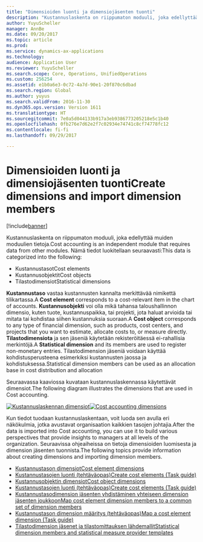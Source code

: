 ```yaml
---
title: "Dimensioiden luonti ja dimensiojäsenten tuonti"
description: "Kustannuslaskenta on riippumaton moduuli, joka edellyttää muiden moduulien päätietoja."
author: YuyuScheller
manager: AnnBe
ms.date: 09/20/2017
ms.topic: article
ms.prod: 
ms.service: dynamics-ax-applications
ms.technology: 
audience: Application User
ms.reviewer: YuyuScheller
ms.search.scope: Core, Operations, UnifiedOperations
ms.custom: 256254
ms.assetid: e1b0a6e3-0c72-4a7d-90e1-20f870c6dbad
ms.search.region: Global
ms.author: yuyus
ms.search.validFrom: 2016-11-30
ms.dyn365.ops.version: Version 1611
ms.translationtype: HT
ms.sourcegitcommit: 7e0a5d044133b917a3eb9386773205218e5c1b40
ms.openlocfilehash: 0fb276e7d62e2f7c02934e74741c8cf74778fc12
ms.contentlocale: fi-fi
ms.lasthandoff: 09/29/2017

---
```


# <a name="create-dimensions-and-import-dimension-members"></a><span data-ttu-id="89c73-103">Dimensioiden luonti ja dimensiojäsenten tuonti</span><span class="sxs-lookup"><span data-stu-id="89c73-103">Create dimensions and import dimension members</span></span>

[!include[banner](../includes/banner.md)]

<span data-ttu-id="89c73-104">Kustannuslaskenta on riippumaton moduuli, joka edellyttää muiden moduulien tietoja.</span><span class="sxs-lookup"><span data-stu-id="89c73-104">Cost accounting is an independent module that requires data from other modules.</span></span> <span data-ttu-id="89c73-105">Nämä tiedot luokitellaan seuraavasti:</span><span class="sxs-lookup"><span data-stu-id="89c73-105">This data is categorized into the following:</span></span>

-  <span data-ttu-id="89c73-106">Kustannustasot</span><span class="sxs-lookup"><span data-stu-id="89c73-106">Cost elements</span></span>
-  <span data-ttu-id="89c73-107">Kustannusobjektit</span><span class="sxs-lookup"><span data-stu-id="89c73-107">Cost objects</span></span>
-  <span data-ttu-id="89c73-108">Tilastodimensiot</span><span class="sxs-lookup"><span data-stu-id="89c73-108">Statistical dimensions</span></span>

<span data-ttu-id="89c73-109">**Kustannustaso** vastaa kustannusten kannalta merkittävää nimikettä tilikartassa.</span><span class="sxs-lookup"><span data-stu-id="89c73-109">A **Cost element** corresponds to a cost-relevant item in the chart of accounts.</span></span> <span data-ttu-id="89c73-110">**Kustannusobjekti** voi olla mikä tahansa taloushallinnon dimensio, kuten tuote, kustannuspaikka, tai projekti, jota haluat arvioida tai mitata tai kohdistaa siihen kustannuksia suoraan.</span><span class="sxs-lookup"><span data-stu-id="89c73-110">A **Cost object** corresponds to any type of financial dimension, such as products, cost centers, and projects that you want to estimate, allocate costs to, or measure directly.</span></span> <span data-ttu-id="89c73-111">**Tilastodimensiota** ja sen jäseniä käytetään rekisteröitäessä ei-rahallisia merkintöjä.</span><span class="sxs-lookup"><span data-stu-id="89c73-111">A **Statistical dimension** and its members are used to register non-monetary entries.</span></span> <span data-ttu-id="89c73-112">Tilastodimension jäseniä voidaan käyttää kohdistusperusteena esimerkiksi kustannusten jaossa ja kohdistuksessa.</span><span class="sxs-lookup"><span data-stu-id="89c73-112">Statistical dimension members can be used as an allocation base in cost distribution and allocation</span></span> 

<span data-ttu-id="89c73-113">Seuraavassa kaaviossa kuvataan kustannuslaskennassa käytettävät dimensiot.</span><span class="sxs-lookup"><span data-stu-id="89c73-113">The following diagram illustrates the dimensions that are used in Cost accounting.</span></span>

<span data-ttu-id="89c73-114">[![Kustannuslaskennan dimensiot](./media/cost-eos-dimensions.png)](./media/cost-eos-dimensions.png)</span><span class="sxs-lookup"><span data-stu-id="89c73-114">[![Cost accounting dimensions](./media/cost-eos-dimensions.png)](./media/cost-eos-dimensions.png)</span></span>

<span data-ttu-id="89c73-115">Kun tiedot tuodaan kustannuslaskentaan, voit luoda sen avulla eri näkökulmia, jotka avustavat organisaation kaikkien tasojen johtajia.</span><span class="sxs-lookup"><span data-stu-id="89c73-115">After the data is imported into Cost accounting, you can use it to build various perspectives that provide insights to managers at all levels of the organization.</span></span> <span data-ttu-id="89c73-116">Seuraavissa ohjeaiheissa on tietoja dimensioiden luomisesta ja dimension jäsenten tuonnista.</span><span class="sxs-lookup"><span data-stu-id="89c73-116">The following topics provide information about creating dimensions and importing dimension members.</span></span> 

-  [<span data-ttu-id="89c73-117">Kustannustason dimensiot</span><span class="sxs-lookup"><span data-stu-id="89c73-117">Cost element dimensions</span></span>](cost-elements.md)
-  [<span data-ttu-id="89c73-118">Kustannustasojen luonti (tehtäväopas)</span><span class="sxs-lookup"><span data-stu-id="89c73-118">Create cost elements (Task guide)</span></span>](./tasks/create-cost-elements.md)
-  [<span data-ttu-id="89c73-119">Kustannusobjektin dimensiot</span><span class="sxs-lookup"><span data-stu-id="89c73-119">Cost object dimensions</span></span>](cost-objects.md)
-  [<span data-ttu-id="89c73-120">Kustannustasojen luonti (tehtäväopas)</span><span class="sxs-lookup"><span data-stu-id="89c73-120">Create cost elements (Task guide)</span></span>](./tasks/create-cost-objects.md)
-  [<span data-ttu-id="89c73-121">Kustannustasodimension jäsenten yhdistäminen yhteiseen dimension jäsenten joukkoon</span><span class="sxs-lookup"><span data-stu-id="89c73-121">Map cost element dimension members to a common set of dimension members</span></span>](map-cost-elements-dimension-members.md)
-  [<span data-ttu-id="89c73-122">Kustannustason dimension määritys (tehtäväopas)</span><span class="sxs-lookup"><span data-stu-id="89c73-122">Map a cost element dimension (Task guide)</span></span>](./tasks/map-cost-element-dimension.md)
-  [<span data-ttu-id="89c73-123">Tilastodimension jäsenet ja tilastomittauksen lähdemallit</span><span class="sxs-lookup"><span data-stu-id="89c73-123">Statistical dimension members and statistical measure provider templates</span></span>](statistical-measure-provider-template.md)







